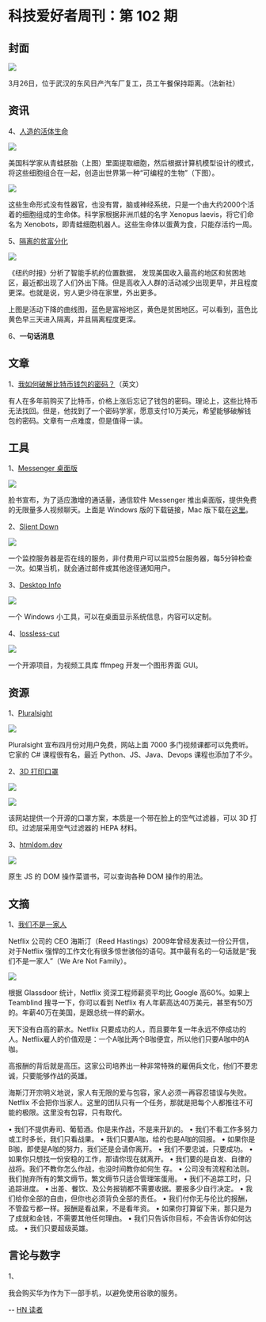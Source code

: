 # 科技爱好者周刊：第 102 期

## 封面

![](https://www.wangbase.com/blogimg/asset/202004/bg2020040505.jpg)

3月26日，位于武汉的东风日产汽车厂复工，员工午餐保持距离。（法新社）

## 资讯

4、[人造的活体生命](https://www.nytimes.com/2020/04/03/science/xenobots-robots-frogs-xenopus.html)

![](https://www.wangbase.com/blogimg/asset/202004/bg2020040507.jpg)

美国科学家从青蛙胚胎（上图）里面提取细胞，然后根据计算机模型设计的模式，将这些细胞组合在一起，创造出世界第一种“可编程的生物”（下图）。

![](https://www.wangbase.com/blogimg/asset/202004/bg2020040508.jpg)

这些生命形式没有性器官，也没有胃，脑或神经系统，只是一个由大约2000个活着的细胞组成的生命体。科学家根据非洲爪蛙的名字 Xenopus laevis，将它们命名为 Xenobots，即青蛙细胞机器人。这些生命体以蛋黄为食，只能存活约一周。

5、[隔离的贫富分化](https://www.nytimes.com/interactive/2020/04/03/us/coronavirus-stay-home-rich-poor.html)

![](https://www.wangbase.com/blogimg/asset/202004/bg2020040506.jpg)

《纽约时报》分析了智能手机的位置数据， 发现美国收入最高的地区和贫困地区，最近都出现了人们外出下降。但是高收入人群的活动减少出现更早，并且程度更深。也就是说，穷人更少待在家里，外出更多。

上图是活动下降的曲线图，蓝色是富裕地区，黄色是贫困地区。可以看到，蓝色比黄色早三天进入隔离，并且隔离程度更深。

6、**一句话消息**


## 文章

1、[我如何破解比特币钱包的密码？](https://reperiendi.wordpress.com/2020/04/03/how-i-recovered-over-300k-of-bitcoin/)（英文）

有人在多年前购买了比特币，价格上涨后忘记了钱包的密码。理论上，这些比特币无法找回。但是，他找到了一个密码学家，愿意支付10万美元，希望能够破解钱包的密码。文章有一点难度，但是值得一读。

## 工具

1、[Messenger 桌面版](https://www.microsoft.com/en-us/p/messenger/9wzdncrf0083#activetab=pivot:overviewtab)

![](https://www.wangbase.com/blogimg/asset/202004/bg2020040302.jpg)

脸书宣布，为了适应激增的通话量，通信软件 Messenger 推出桌面版，提供免费的无限量多人视频聊天。上面是 Windows 版的下载链接，Mac 版下载在[这里](https://apps.apple.com/us/app/messenger/id1480068668)。

2、[Slient Down](https://silentdown.com/)

![](https://www.wangbase.com/blogimg/asset/202004/bg2020040501.jpg)

一个监控服务器是否在线的服务，非付费用户可以监控5台服务器，每5分钟检查一次。如果当机，就会通过邮件或其他途径通知用户。

3、[Desktop Info](https://www.glenn.delahoy.com/desktopinfo/)

![](https://www.wangbase.com/blogimg/asset/202004/bg2020040502.jpg)

一个 Windows 小工具，可以在桌面显示系统信息，内容可以定制。

4、[lossless-cut](https://github.com/mifi/lossless-cut)

![](https://www.wangbase.com/blogimg/asset/202004/bg2020040503.jpg)

一个开源项目，为视频工具库 ffmpeg 开发一个图形界面 GUI。

## 资源

1、[Pluralsight](https://www.pluralsight.com/)

![](https://www.wangbase.com/blogimg/asset/202004/bg2020040301.jpg)

Pluralsight 宣布四月份对用户免费，网站上面 7000 多门视频课都可以免费听。它家的 C# 课程很有名，最近 Python、JS、Java、Devops 课程也添加了不少。

2、[3D 打印口罩](https://www.makermask.com/)

![](https://www.wangbase.com/blogimg/asset/202004/bg2020040510.jpg)

![](https://www.wangbase.com/blogimg/asset/202004/bg2020040511.jpg)

该网站提供一个开源的口罩方案，本质是一个带在脸上的空气过滤器，可以 3D 打印。过滤层采用空气过滤器的 HEPA 材料。

3、[htmldom.dev](https://htmldom.dev/)

![](https://www.wangbase.com/blogimg/asset/202004/bg2020040513.jpg)

原生 JS 的 DOM 操作菜谱书，可以查询各种 DOM 操作的用法。

## 文摘

1、[我们不是一家人](https://tw.appledaily.com/property/20200223/JWWUCXVVLE5XNSUJE7A7LHBHMM/)

Netflix 公司的 CEO 海斯汀（Reed Hastings）2009年曾经发表过一份公开信，对于Netflix 强悍的工作文化有很多惊世骇俗的语句。其中最有名的一句话就是“我们不是一家人”（We Are Not Family）。

![](https://www.wangbase.com/blogimg/asset/202004/bg2020040504.jpg)

根据 Glassdoor 统计，Netflix 资深工程师薪资平均比 Google 高60%。如果上Teamblind 搜寻一下，你可以看到 Netflix 有人年薪高达40万美元，甚至有50万的。年薪40万在美国，是跟总统一样的薪水。

天下没有白高的薪水。Netflix 只要成功的人，而且要年复一年永远不停成功的人。Netflix雇人的价值观是：一个A咖比两个B咖便宜，所以他们只要A咖中的A咖。

高报酬的背后就是高压。这家公司培养出一种非常特殊的雇佣兵文化，他们不要忠诚，只要能够作战的英雄。

海斯汀开宗明义地说，家人有无限的爱与包容，家人必须一再容忍错误与失败。Netflix 不会把你当家人。这里的团队只有一个任务，那就是把每个人都推往不可能的极限。这里没有包容，只有取代。

• 我们不提供寿司、葡萄酒。你是来作战，不是来开趴的。
• 我们不看工作多努力或工时多长，我们只看战果。
• 我们只要A咖，给的也是A咖的回报。
• 如果你是B咖，即使是A咖的努力，我们还是会请你离开。
• 我们不要忠诚，只要成功。
• 如果你只想找一份安稳的工作，那请你现在就离开。
• 我们要的是自发、自律的战将。我们不教你怎么作战，也没时间教你如何生 存。
• 公司没有流程和法则。我们抛弃所有的繁文缛节。繁文缛节只适合管理笨蛋用。
• 我们不追踪工时，只追踪进度。
• 出差、餐饮、及公务报销都不需要收据。要报多少自行决定。
• 我们给你全部的自由，但你也必须背负全部的责任。
• 我们付你无与伦比的报酬，不管盈亏都一样。报酬是看战果，不是看年资。
• 如果你打算留下来，那只是为了成就和金钱，不需要其他任何理由。
• 我们只告诉你目标，不会告诉你如何达成。
• 我们只要超级英雄。

## 言论与数字

1、

我会购买华为作为下一部手机，以避免使用谷歌的服务。

-- [HN 读者](https://news.ycombinator.com/item?id=22778316)

